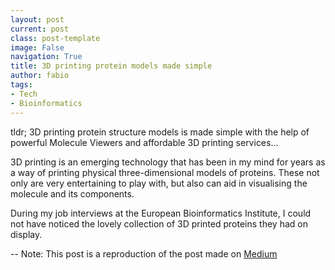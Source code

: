 ```yaml
---
layout: post
current: post
class: post-template
image: False
navigation: True
title: 3D printing protein models made simple
author: fabio
tags:
- Tech
- Bioinformatics
---
```



tldr; 3D printing protein structure models is made simple with the help of powerful Molecule Viewers and affordable 3D printing services…

3D printing is an emerging technology that has been in my mind for years as a way of printing physical three-dimensional models of proteins. These not only are very entertaining to play with, but also can aid in visualising the molecule and its components.

During my job interviews at the European Bioinformatics Institute, I could not have noticed the lovely collection of 3D printed proteins they had on display.


--
Note: This post is a reproduction of the post made on [Medium](https://medium.com/p/dd902cd627ce)